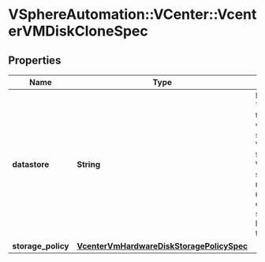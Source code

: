 # VSphereAutomation::VCenter::VcenterVMDiskCloneSpec

## Properties
Name | Type | Description | Notes
------------ | ------------- | ------------- | -------------
**datastore** | **String** | Destination datastore to clone disk. This field is currently required. In the future, if this field is unset disk will be copied to the datastore specified in the VM.ClonePlacementSpec.datastore field of VM.CloneSpec.placement. When clients pass a value of this structure as a parameter, the field must be an identifier for the resource type: Datastore. When operations return a value of this structure as a result, the field will be an identifier for the resource type: Datastore. | [optional] 
**storage_policy** | [**VcenterVmHardwareDiskStoragePolicySpec**](VcenterVmHardwareDiskStoragePolicySpec.md) |  | [optional] 


